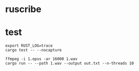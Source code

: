 # ruscribe

# test
```
export RUST_LOG=trace
cargo test -- --nocapture
```

```console
ffmpeg -i 1.opus -ar 16000 1.wav
cargo run -- --path 1.wav --output out.txt --n-threads 10
```